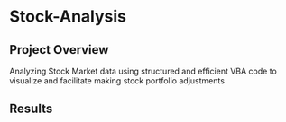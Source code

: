 # Stock-Analysis
## Project Overview
Analyzing Stock Market data using structured and efficient VBA code to visualize and facilitate making stock portfolio adjustments 
## Results
